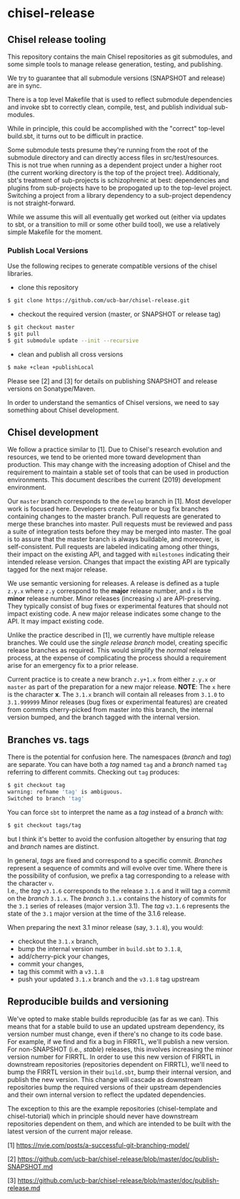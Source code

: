 # chisel-release

## Chisel release tooling
This repository contains the main Chisel repositories as git submodules, and some simple tools to manage release generation, testing, and publishing.

We try to guarantee that all submodule versions (SNAPSHOT and release) are in sync.

There is a top level Makefile that is used to reflect submodule dependencies and invoke sbt to correctly clean, compile, test, and publish individual sub-modules.

While in principle, this could be accomplished with the "correct" top-level build.sbt, it turns out to be difficult in practice.

Some submodule tests presume they're running from the root of the submodule directory and can directly access files in src/test/resources.
This is not true when running as a dependent project under a higher root (the current working directory is the top of the project tree).
Additionaly, sbt's treatment of sub-projects is schizophrenic at best: dependencies and plugins from sub-projects have to be propogated up to the top-level project.
Switching a project from a library dependency to a sub-project dependency is not straight-forward.

While we assume this will all eventually get worked out (either via updates to sbt, or a transition to mill or some other build tool), we use a relatively simple Makefile for the moment.

### Publish Local Versions
Use the following recipes to generate compatible versions of the chisel libraries.

- clone this repository
```bash
$ git clone https://github.com/ucb-bar/chisel-release.git
```
- checkout the required version (master, or SNAPSHOT or release tag)
```bash
$ git checkout master
$ git pull
$ git submodule update --init --recursive
```
- clean and publish all cross versions
```bash
$ make +clean +publishLocal
```

Please see [2] and [3] for details on publishing SNAPSHOT and release versions on Sonatype/Maven.

In order to understand the semantics of Chisel versions, we need to say something about Chisel development.

## Chisel development
We follow a practice similar to [1].
Due to Chisel's research evolution and resources, we tend to be oriented more toward development than production.
This may change with the increasing adoption of Chisel and the requirement to maintain a stable set of tools that can be used in production environments.
This document describes the current (2019) development environment.

Our `master` branch corresponds to the `develop` branch in [1].
Most developer work is focused here.
Developers create feature or bug fix branches containing changes to the master branch.
Pull requests are generated to merge these branches into master.
Pull requests must be reviewed and pass a suite of integration tests before they may be merged into master.
The goal is to assure that the master branch is always buildable, and moreover, is self-consistent.
Pull requests are labeled indicating among other things, their impact on the existing API, and tagged with `milestones` indicating their intended release version.
Changes that impact the existing API are typically tagged for the next major release.

We use semantic versioning for releases.
A release is defined as a tuple `z.y.x` where `z.y` correspond to the **major** release number, and `x` is the **minor** release number.
Minor releases (increasing `x`) are API-preserving.
They typically consist of bug fixes or experimental features that should not impact existing code.
A new major release indicates some change to the API.
It may impact existing code.

Unlike the practice described in [1], we currently have multiple release branches.
We could use the _single release branch_ model, creating specific release branches as required.
This would simplify the _normal_ release process, at the expense of complicating the process should a requirement arise for an emergency fix to a prior release.

Current practice is to create a new branch `z.y+1.x` from either `z.y.x` or `master` as part of the preparation for a new major release.
**NOTE**: The `x` here is the character **x**.
The `3.1.x` branch will contain all releases from `3.1.0` to `3.1.999999`
Minor releases (bug fixes or experimental features) are created from commits cherry-picked from master into this branch, the internal version bumped, and the branch tagged with the internal version.

## Branches vs. tags
There is the potential for confusion here.
The namespaces (_branch_ and _tag_) are separate.
You can have both a _tag_ named `tag` and a _branch_ named `tag` referring to different commits.
Checking out `tag` produces:
```bash
$ git checkout tag
warning: refname 'tag' is ambiguous.
Switched to branch 'tag'
```
You can force `sbt` to interpret the name as a _tag_ instead of a _branch_ with:
```bash
$ git checkout tags/tag
```
but I think it's better to avoid the confusion altogether by ensuring that _tag_ and _branch_ names are distinct.

In general, _tags_ are fixed and correspond to a specific commit.
_Branches_ represent a sequence of commits and will evolve over time.
Where there is the possibility of confusion, we prefix a tag corresponding to a release with the character `v`. \
I.e., the _tag_ `v3.1.6` corresponds to the release `3.1.6` and it will tag a commit on the _branch_ `3.1.x`.
The _branch_ `3.1.x` contains the history of commits for the `3.1` series of releases (major version 3.1).
The _tag_ `v3.1.6` represents the state of the `3.1` major version at the time of the 3.1.6 release.

When preparing the next 3.1 minor release (say, `3.1.8`), you would:
- checkout the `3.1.x` branch,
- bump the internal version number in `build.sbt` to `3.1.8`,
- add/cherry-pick your changes,
- commit your changes,
- tag this commit with a `v3.1.8`
- push your updated `3.1.x` branch and the `v3.1.8` tag upstream

## Reproducible builds and versioning
We've opted to make stable builds reproducible (as far as we can).
This means that for a stable build to use an updated upstream dependency, its version number must change, even if there's no change to its code base.
For example, if we find and fix a bug in FIRRTL, we'll publish a new version.
For non-SNAPSHOT (i.e., _stable_) releases, this involves increasing the minor version number for FIRRTL.
In order to use this new version of FIRRTL in downstream repositories (repositories dependent on FIRRTL), we'll need to bump the FIRRTL version in their `build.sbt`, bump their internal version, and publish the new version.
This change will cascade as downstream repositories bump the required versions of their upstream dependencies and their own internal version to reflect the updated dependencies.

The exception to this are the example repositories (chisel-template and chisel-tutorial) which in principle should never have downstream repositories dependent on them, and which are intended to be built with the latest version of the current major release.

[1] https://nvie.com/posts/a-successful-git-branching-model/

[2] https://github.com/ucb-bar/chisel-release/blob/master/doc/publish-SNAPSHOT.md

[3] https://github.com/ucb-bar/chisel-release/blob/master/doc/publish-release.md
